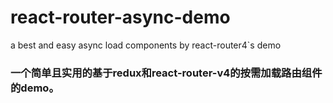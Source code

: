 # react-router-async-demo
a best and easy async load components by react-router4`s demo

### 一个简单且实用的基于redux和react-router-v4的按需加载路由组件的demo。


